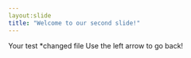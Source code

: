 ```yaml
---
layout:slide
title: "Welcome to our second slide!"
---
```

Your test *changed file
Use the left arrow to go back!
